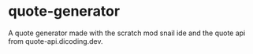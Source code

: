 # quote-generator
A quote generator made with the scratch mod snail ide and the quote api from quote-api.dicoding.dev.
